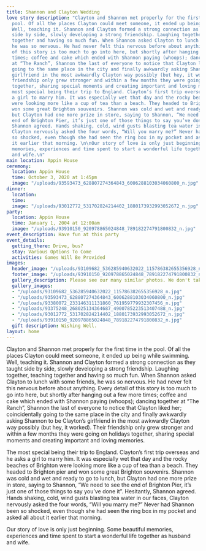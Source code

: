 ```yaml
---
title: Shannon and Clayton Wedding
love story description: "Clayton and Shannon met properly for the first time in the
  pool. Of all the places Clayton could meet someone, it ended up being while swimming.
  Well, teaching it. Shannon and Clayton formed a strong connection as they taught
  side by side, slowly developing a strong friendship. Laughing together, teaching
  together and having so much fun. When Shannon asked Clayton to lunch with some friends,
  he was so nervous. He had never felt this nervous before about anything. Every detail
  of this story is too much to go into here, but shortly after hanging out a few more
  times; coffee and cake which ended with Shannon paying (whoops); dancing together
  at “The Ranch”, Shannon the last of everyone to notice that Clayton liked her; coincidentally
  going to the same place in the city and finally awkwardly asking Shannon to be Clayton’s
  girlfriend in the most awkwardly Clayton way possibly (but hey, it worked). Their
  friendship only grew stronger and within a few months they were going on holidays
  together, sharing special moments and creating important and loving memories. \n\nThe
  most special being their trip to England. Clayton’s first trip overseas and he asks
  a girl to marry him. It was especially wet that day and the rocky beaches of Brighton
  were looking more like a cup of tea than a beach. They headed to Brighton pier and
  won some great Brighton souvenirs. Shannon was cold and wet and ready to go to lunch,
  but Clayton had one more prize in store, saying to Shannon, “We need to see the
  end of Brighton Pier, it’s just one of those things to say you’ve done it”. Hesitantly,
  Shannon agreed. Hands shaking, cold, wind gusts blasting tea water in our faces,
  Clayton nervously asked the four words, “Will you marry me?” Never had Shannon been
  so shocked, even though she had seen the ring box in my pocket and asked all about
  it earlier that morning. \n\nOur story of love is only just beginning. Some beautiful
  memories, experiences and time spent to start a wonderful life together as husband
  and wife.\n"
main location: Appin House
ceremony:
  location: Appin House
  time: October 3, 2020 at 1:45pm
  image: "/uploads/93593473_628807274364843_6006288103034060800_n.jpg"
dinner:
  location: 
  time: 
  image: "/uploads/93012772_531702824214402_1880173932993052672_n.jpg"
party:
  location: Appin House
  time: January 1, 2004 at 12:00am
  image: "/uploads/93910150_920978865024848_789182274791800832_n.jpg"
event_description: Have fun at this party
event_details:
  getting_there: Drive, bus?
  stay: Various Options To Come
  activities: Games Will Be Provided
images:
  header_image: "/uploads/93109682_536285940632022_115786382655356928_n.jpg"
  footer_image: "/uploads/93910150_920978865024848_789182274791800832_n.jpg"
  gallery_description: Please see our many similar photos. We don't take many.
  gallery_images:
  - "/uploads/93109682_536285940632022_115786382655356928_n.jpg"
  - "/uploads/93593473_628807274364843_6006288103034060800_n.jpg"
  - "/uploads/93380072_233146311131860_761959779932307456_n.jpg"
  - "/uploads/93375248_268025134364687_4900785223513407488_n.jpg"
  - "/uploads/93012772_531702824214402_1880173932993052672_n.jpg"
  - "/uploads/93910150_920978865024848_789182274791800832_n.jpg"
  gift description: Wishing Well.
layout: home
---
```


Clayton and Shannon met properly for the first time in the pool. Of all the places Clayton could meet someone, it ended up being while swimming. Well, teaching it. Shannon and Clayton formed a strong connection as they taught side by side, slowly developing a strong friendship. Laughing together, teaching together and having so much fun. When Shannon asked Clayton to lunch with some friends, he was so nervous. He had never felt this nervous before about anything. Every detail of this story is too much to go into here, but shortly after hanging out a few more times; coffee and cake which ended with Shannon paying (whoops); dancing together at “The Ranch”, Shannon the last of everyone to notice that Clayton liked her; coincidentally going to the same place in the city and finally awkwardly asking Shannon to be Clayton’s girlfriend in the most awkwardly Clayton way possibly (but hey, it worked). Their friendship only grew stronger and within a few months they were going on holidays together, sharing special moments and creating important and loving memories. 

The most special being their trip to England. Clayton’s first trip overseas and he asks a girl to marry him. It was especially wet that day and the rocky beaches of Brighton were looking more like a cup of tea than a beach. They headed to Brighton pier and won some great Brighton souvenirs. Shannon was cold and wet and ready to go to lunch, but Clayton had one more prize in store, saying to Shannon, “We need to see the end of Brighton Pier, it’s just one of those things to say you’ve done it”. Hesitantly, Shannon agreed. Hands shaking, cold, wind gusts blasting tea water in our faces, Clayton nervously asked the four words, “Will you marry me?” Never had Shannon been so shocked, even though she had seen the ring box in my pocket and asked all about it earlier that morning. 

Our story of love is only just beginning. Some beautiful memories, experiences and time spent to start a wonderful life together as husband and wife.
